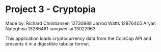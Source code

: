 # Project 3 - Cryptopia

Made by:
Richard Christiansen 12730988
Jarrod Watts         12876405
Aryan Nateghnia      13286481
songwei lai          13022963

This application loads cryptocurrency data from the CoinCap API and presents it in a digestible tabular format.

